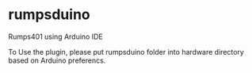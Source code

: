 # rumpsduino
Rumps401 using Arduino IDE

To Use the plugin, please put rumpsduino folder into hardware directory based on Arduino preferencs.

